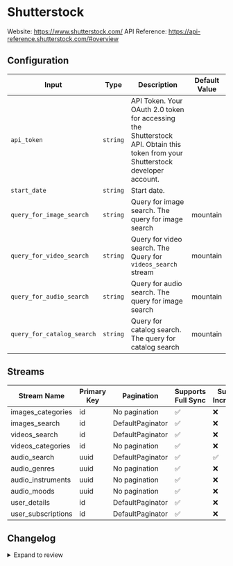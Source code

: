 # Shutterstock
Website: https://www.shutterstock.com/
API Reference: https://api-reference.shutterstock.com/#overview

## Configuration

| Input | Type | Description | Default Value |
|-------|------|-------------|---------------|
| `api_token` | `string` | API Token. Your OAuth 2.0 token for accessing the Shutterstock API. Obtain this token from your Shutterstock developer account. |  |
| `start_date` | `string` | Start date.  |  |
| `query_for_image_search` | `string` | Query for image search. The query for image search | mountain |
| `query_for_video_search` | `string` | Query for video search. The Query for `videos_search` stream | mountain |
| `query_for_audio_search` | `string` | Query for audio search. The query for image search | mountain |
| `query_for_catalog_search` | `string` | Query for catalog search. The query for catalog search | mountain |

## Streams
| Stream Name | Primary Key | Pagination | Supports Full Sync | Supports Incremental |
|-------------|-------------|------------|---------------------|----------------------|
| images_categories | id | No pagination | ✅ |  ❌  |
| images_search | id | DefaultPaginator | ✅ |  ❌  |
| videos_search | id | DefaultPaginator | ✅ |  ❌  |
| videos_categories | id | No pagination | ✅ |  ❌  |
| audio_search | uuid | DefaultPaginator | ✅ |  ✅  |
| audio_genres | uuid | No pagination | ✅ |  ❌  |
| audio_instruments | uuid | No pagination | ✅ |  ❌  |
| audio_moods | uuid | No pagination | ✅ |  ❌  |
| user_details | id | DefaultPaginator | ✅ |  ❌  |
| user_subscriptions | id | DefaultPaginator | ✅ |  ❌  |

## Changelog

<details>
  <summary>Expand to review</summary>

| Version          | Date              | Pull Request | Subject        |
|------------------|-------------------|--------------|----------------|
| 0.0.5 | 2025-04-27 | [58975](https://github.com/airbytehq/airbyte/pull/58975) | Update dependencies |
| 0.0.4 | 2025-04-19 | [58417](https://github.com/airbytehq/airbyte/pull/58417) | Update dependencies |
| 0.0.3 | 2025-04-12 | [57998](https://github.com/airbytehq/airbyte/pull/57998) | Update dependencies |
| 0.0.2 | 2025-04-05 | [57429](https://github.com/airbytehq/airbyte/pull/57429) | Update dependencies |
| 0.0.1 | 2025-04-03 | [56998](https://github.com/airbytehq/airbyte/pull/56998) | Initial release by [@btkcodedev](https://github.com/btkcodedev) via Connector Builder |

</details>
